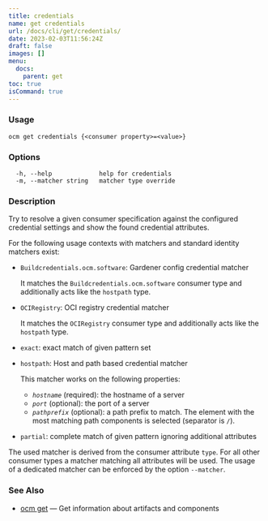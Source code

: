 ```yaml
---
title: credentials
name: get credentials
url: /docs/cli/get/credentials/
date: 2023-02-03T11:56:24Z
draft: false
images: []
menu:
  docs:
    parent: get
toc: true
isCommand: true
---
```

### Usage

```
ocm get credentials {<consumer property>=<value>}
```

### Options

```
  -h, --help             help for credentials
  -m, --matcher string   matcher type override
```

### Description


Try to resolve a given consumer specification against the configured credential
settings and show the found credential attributes.

For the following usage contexts with matchers and standard identity matchers exist:

  - <code>Buildcredentials.ocm.software</code>: Gardener config credential matcher
    
    It matches the <code>Buildcredentials.ocm.software</code> consumer type and additionally acts like 
    the <code>hostpath</code> type.
  - <code>OCIRegistry</code>: OCI registry credential matcher
    
    It matches the <code>OCIRegistry</code> consumer type and additionally acts like 
    the <code>hostpath</code> type.
  - <code>exact</code>: exact match of given pattern set
  - <code>hostpath</code>: Host and path based credential matcher
    
    This matcher works on the following properties:
    
    - *<code>hostname</code>* (required): the hostname of a server
    - *<code>port</code>* (optional): the port of a server
    - *<code>pathprefix</code>* (optional): a path prefix to match. The 
      element with the most matching path components is selected (separator is <code>/</code>).
    
  - <code>partial</code>: complete match of given pattern ignoring additional attributes

The used matcher is derived from the consumer attribute <code>type</code>.
For all other consumer types a matcher matching all attributes will be used.
The usage of a dedicated matcher can be enforced by the option <code>--matcher</code>.


### See Also

* [ocm get](/docs/cli/get)	 &mdash; Get information about artifacts and components

